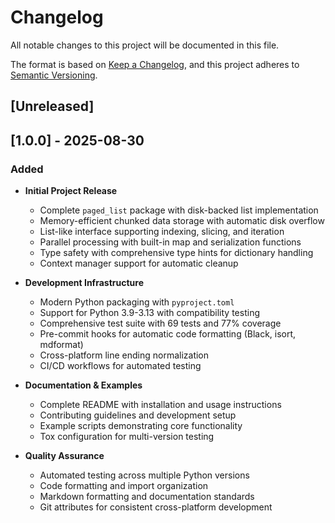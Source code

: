 # Changelog

All notable changes to this project will be documented in this file.

The format is based on [Keep a Changelog](https://keepachangelog.com/en/1.0.0/),
and this project adheres to [Semantic Versioning](https://semver.org/spec/v2.0.0.html).

## \[Unreleased\]

## \[1.0.0\] - 2025-08-30

### Added

- **Initial Project Release**

  - Complete `paged_list` package with disk-backed list implementation
  - Memory-efficient chunked data storage with automatic disk overflow
  - List-like interface supporting indexing, slicing, and iteration
  - Parallel processing with built-in map and serialization functions
  - Type safety with comprehensive type hints for dictionary handling
  - Context manager support for automatic cleanup

- **Development Infrastructure**

  - Modern Python packaging with `pyproject.toml`
  - Support for Python 3.9-3.13 with compatibility testing
  - Comprehensive test suite with 69 tests and 77% coverage
  - Pre-commit hooks for automatic code formatting (Black, isort, mdformat)
  - Cross-platform line ending normalization
  - CI/CD workflows for automated testing

- **Documentation & Examples**

  - Complete README with installation and usage instructions
  - Contributing guidelines and development setup
  - Example scripts demonstrating core functionality
  - Tox configuration for multi-version testing

- **Quality Assurance**

  - Automated testing across multiple Python versions
  - Code formatting and import organization
  - Markdown formatting and documentation standards
  - Git attributes for consistent cross-platform development
